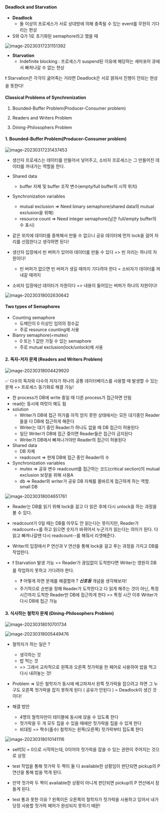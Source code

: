 #### Deadlock and Starvation

- **Deadlock**
  - 둘 이상의 프로세스가 서로 상대방에 의해 충족될 수 있는 event를 무한히 기다리는 현상
- S와 Q가 1로 초기화된 semaphore라고 했을 때

![image-20230317231151392](./assets/image-20230317231151392.png)

- **Starvation**
  - Indefinite blocking : 프로세스가 suspend된 이유에 해당하는 세마포어 큐에서 빠져나갈 수 없는 현상

❗ Starvation은 각각이 굶어죽는 거라면 Deadlock은 서로 얽혀서 진행이 안되는 현상을 뜻한다!



#### Classical Problems of Synchronization

1. Bounded-Buffer Problem(Producer-Consumer problem)

2. Readers and Writers Problem

3. Dining-Philosophers Problem



#### 1. Bounded-Buffer Problem(Producer-Consumer problem)

![image-20230317231437453](./assets/image-20230317231437453.png)

- 생산자 프로세스는 데이터를 만들어서 넣어주고, 소비자 프로세스는 그 만들어진 데이터를 꺼내가는 역할을 한다.

- Shared data
  - buffer 자체 및 buffer 조작 변수(empty/full buffer의 시작 위치)
- Synchronization variables
  - mutual exclusion => Need binary semaphore(shared data의 mutual exclusion을 위해)
  - resource count => Need integer semaphore(남은 full/empty buffer의 수 표시)

- 같은 위치에 데이터를 중복해서 만들 수 없으니 공유 데이터에 먼저 lock을 걸어 자리를 선점한다고 생각하면 된다!

- 생산자 입장에서 빈 버퍼가 있어야 데이터를 만들 수 있다 => 빈 자리는 하나의 자원이다!
  - 빈 버퍼가 없으면 빈 버퍼가 생길 때까지 기다려야 한다 = 소비자가 데이터를 꺼내갈 때까지

- 소비자 입장에선 데이터가 자원이다 => 내용이 들어있는 버퍼가 하나의 자원이다!

![image-20230318002630642](./assets/image-20230318002630642.png)



#### Two types of Semaphores

- Counting semaphore
  - 도메인이 0 이상인 임의의 정수값
  - 주로 resource counting에 사용
- Bianry semaphore(=mutex)
  - 0 또는 1 값만 가질 수 있는 semaphore
  - 주로 mutual exclusion(lock/unlock)에 사용



#### 2. 독자-저자 문제 (Readers and Writers Problem)

![image-20230318004429920](./assets/image-20230318004429920.png)

✅ 다수의 독자와 다수의 저자가 하나의 공통 데이터베이스를 사용할 때 발생할 수 있는 문제 => 프로세스 동기화로 해결 가능!

- 한 process가 DB에 write 중일 때 다른 process가 접근하면 안됨
- read는 동시에 여럿이 해도 됨
- solution
  - Writer가 DB에 접근 허가를 아직 얻지 못한 상태에서는 모든 대기중인 Reader들을 다 DB에 접근하게 해준다
  - Writer는 대기 중인 Reader가 하나도 없을 때 DB 접근이 허용된다
  - 일단 Writer가 DB에 접근 중이면 Reader들은 접근이 금지된다
  - Writer가 DB에서 빠져나가야만 Reader의 접근이 허용된다
- Shared data
  - DB 자체
  - readcount => 현재 DB에 접근 중인 Reader의 수
- Synchronization variables
  - mutex => 공유 변수 readcount를 접근하는 코드(critical section)의 mutual exclusion 보장을 위해 사용A
  - db => Reader와 writer가 공유 DB 자체를 올바르게 접근하게 하는 역할. small DB 

![image-20230318004651761](./assets/image-20230318004651761.png)

- Reader는 DB를 읽기 위해 lock을 걸고 다 읽은 후에 다시 unlock을 하는 과정을 볼 수 있다.

- readcount가 0일 때는 DB를 아무도 안 읽는다는 뜻이지만, Reader가 readcount++를 하고 읽으면 숫자가 바뀌어서 누군가가 읽는다는 의미가 된다. 다 읽고 빠져나갈땐 다시 readcount--를 해줘서 리셋해준다.
- Writer의 입장에서 P 연산과 V 연산을 통해 lock을 걸고 푸는 과정을 가지고 DB를 작업한다.

- ❗ Starvation 발생 가능 => Reader가 끊임없이 도착한다면 Writer는 영원히 DB를 작업하지 못하고 기다려야 한다.
  - ❓ 어떻게 하면 문제를 해결할까 ? ***신호등*** 개념을 생각해보자!
  - 주기적으로 순번을 정해 Reader가 도착한다고 다 읽게 해주는 것이 아닌, 특정 시간까지 도착한 Reader만 DB에 접근하게 한다 => 특정 시간 이후 Writer가 다시 DB에 접근 가능



#### 3. 식사하는 철학자 문제 (Dining-Philosophers Problem)

![image-20230318010701734](./assets/image-20230318010701734.png)

![image-20230318005449476](./assets/image-20230318005449476.png)

- 철학자가 하는 일은 ?
  - 생각하는 것
  - 밥 먹는 것
  - => 그래서 교차적으로 왼쪽과 오른쪽 젓가락을 한 페어로 사용하여 밥을 먹고 다시 내려놓는 것!

- Problem => 모든 철학자가 동시에 배고파져서 왼쪽 젓가락을 잡으려고 하면 그 누구도 오른쪽 젓가락을 잡지 못하게 된다 ( 공유가 안된다 ) = Deadlock이 생긴 것이다!

- 해결 방안
  - 4명의 철학자만이 테이블에 동시에 앉을 수 있도록 한다
  - 젓가락을 두 개 모두 집을 수 있을 때에만 젓가락을 집을 수 있게 한다
  - 비대칭 => 짝수(홀수) 철학자는 왼쪽(오른쪽) 젓가락부터 집도록 한다

![image-20230318010141116](./assets/image-20230318010141116.png)

- self[5] = 0으로 시작하는데, 0이어야 젓가락을 잡을 수 있는 권한이 주어지는 것으로 상정

- test 작업을 통해 젓가락 두 짝이 둘 다 available한 상황임이 판단되면 pickup의 P 연산을 통해 밥을 먹게 된다.

- 만약 젓가락 두 짝이 available한 상황이 아니게 판단되면 pickup의 P 연산에서 잠들게 된다.

- test 통과 못한 이유 ? 왼쪽이든 오른쪽의 철학자가 젓가락을 사용하고 있어서 내가 당장 사용할 젓가락 페어가 완성되지 못하기 때문!

